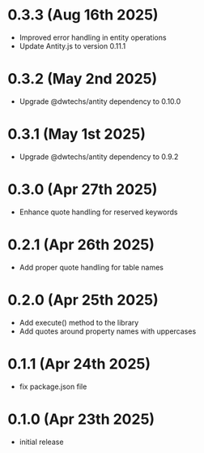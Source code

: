 
# 0.3.3 (Aug 16th 2025)

- Improved error handling in entity operations
- Update Antity.js to version 0.11.1


# 0.3.2 (May 2nd 2025)

- Upgrade @dwtechs/antity dependency to 0.10.0


# 0.3.1 (May 1st 2025)

- Upgrade @dwtechs/antity dependency to 0.9.2


# 0.3.0 (Apr 27th 2025)

- Enhance quote handling for reserved keywords


# 0.2.1 (Apr 26th 2025)

- Add proper quote handling for table names


# 0.2.0 (Apr 25th 2025)

- Add execute() method to the library
- Add quotes around property names with uppercases


# 0.1.1 (Apr 24th 2025)

- fix package.json file


# 0.1.0 (Apr 23th 2025)

- initial release
